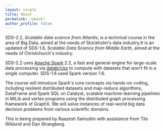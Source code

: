 ```yaml
---
layout: single
title: About
permalink: /about/
author_profile: false
---
```


SDS-2.2, *Scalable data science from Atlantis*, is a technical course in the area of Big Data, aimed at the needs of Stockholm's data industry.It is an updated of SDS-1.6, *Scalable Data Science from Middle Earth*, aimed at the needs of Christchurch's industry.

SDS-2.2 uses [Apache Spark](https://spark.apache.org/) 2.2, a fast and general engine for large-scale data processing via [databricks](https://databricks.com) to compute with datasets that won't fit in a single computer. SDS-1.6 used Spark version 1.6.

The course will introduce Spark's core concepts via hands-on coding, including resilient distributed datasets and map-reduce algorithms, DataFrame
and Spark SQL on Catalyst, scalable machine-learning pipelines in MlLib and vertex programs using
the distributed graph processing framework of GraphX. We will solve instances of real-world big data
decision problems from various scientific domains.

This is being prepared by Raazesh Sainudiin 
with assistance from Tilo Wiklund and Dan Strangberg.




 
